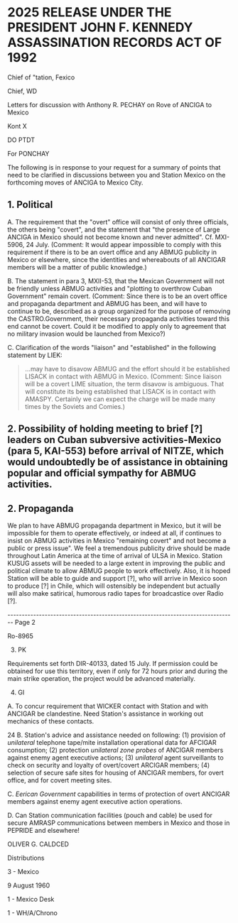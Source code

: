 # 2025 RELEASE UNDER THE PRESIDENT JOHN F. KENNEDY ASSASSINATION RECORDS ACT OF 1992

Chief of "tation, Fexico

Chief, WD

Letters for discussion with Anthony R. PECHAY on Rove of ANCIGA to Mexico

Kont
X

DO PTDT

For PONCHAY

The following is in response to your request for a summary of points that need to be clarified in discussions between you and Station Mexico on the forthcoming moves of ANCIGA to Mexico City.

## 1. Political

A. The requirement that the "overt" office will consist of only three officials, the others being "covert", and the statement that "the presence of Large ANCIGA in Mexico should not become known and never admitted". Cf. MXI-5906, 24 July. (Comment: It would appear impossible to comply with this requirement if there is to be an overt office and any ABMUG publicity in Mexico or elsewhere, since the identities and whereabouts of all ANCIGAR members will be a matter of public knowledge.)

B. The statement in para 3, MXII-53, that the Mexican Government will not be friendly unless ABMUG activities and "plotting to overthrow Cuban Government" remain covert. (Comment: Since there is to be an overt office and propaganda department and ABMUG has been, and will have to continue to be, described as a group organized for the purpose of removing the CASTRO.Government, their necessary propaganda activities toward this end cannot be covert. Could it be modified to apply only to agreement that no military invasion would be launched from Mexico?)

C. Clarification of the words "liaison" and "established" in the following statement by LIEK:

> ...may have to disavow ABMUG and the effort should it be established LISACK in contact with ABMUG in Mexico. (Comment: Since liaison will be a covert LIME situation, the term disavow is ambiguous. That will constitute its being established that LISACK is in contact with AMASPY. Certainly we can expect the charge will be made many times by the Soviets and Comies.)

## 2. Possibility of holding meeting to brief [?] leaders on Cuban subversive activities-Mexico (para 5, KAI-553) before arrival of NITZE, which would undoubtedly be of assistance in obtaining popular and official sympathy for ABMUG activities.

## 2. Propaganda

We plan to have ABMUG propaganda department in Mexico, but it will be impossible for them to operate effectively, or indeed at all, if continues to insist on ABMUG activities in Mexico "remaining covert" and not become a public or press issue". We feel a tremendous publicity drive should be made throughout Latin America at the time of arrival of ULSA in Mexico. Station KUSUG assets will be needed to a large extent in improving the public and political climate to allow ABMUG people to work effectively. Also, it is hoped Station will be able to guide and support [?], who will arrive in Mexico soon to produce [?] in Chile, which will ostensibly be independent but actually will also make satirical, humorous radio tapes for broadcastice over Radio [?].


-------------------------------------------------------------------------------- Page 2

Ro-8965

3. PK

Requirements set forth DIR-40133, dated 15 July. If permission could be obtained for use this territory, even if only for 72 hours prior and during the main strike operation, the project would be advanced materially.

4. GI

A. To concur requirement that WICKER contact with Station and with ANCIGAR be clandestine. Need Station's assistance in working out mechanics of these contacts.

24 B. Station's advice and assistance needed on following: (1) provision of *unilateral* telephone tape/mite installation operational data for AFCIGAR consumption; (2) protection *unilateral zone probes* of ANCIGAR members against enemy agent executive actions; (3) *unilateral* agent surveillants to check on security and loyalty of overt/covert ARCIGAR members; (4) selection of secure safe sites for housing of ANCIGAR members, for overt office, and for covert meeting sites.

C. *Eerican Government* capabilities in terms of protection of overt ANCIGAR members against enemy agent executive action operations.

D. Can Station communication facilities (pouch and cable) be used for secure AMRASP communications between members in Mexico and those in PEPRIDE and elsewhere!

OLIVER G. CALDCED

Distributions

3 - Mexico

9 August 1960

1 - Mexico Desk

1 - WH/A/Chrono
